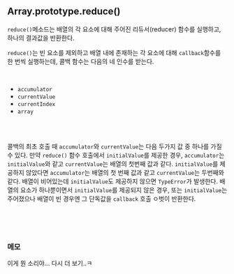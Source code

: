 ## Array.prototype.reduce()

`reduce()`메소드는 배열의 각 요소에 대해 주어진 리듀서(reducer) 함수를 실행하고, 하나의 결과값을 반환한다.

`reduce()`는 빈 요소를 제외하고 배열 내에 존재하는 각 요소에 대해 `callback`함수를 한 번씩 실행하는데, 콜백 함수는 다음의 네 인수를 받는다.

<br/>

- `accumulator`
- `currentValue`
- `currentIndex`
- `array`

<br/>
<br/>

콜백의 최초 호출 때 `accumulator`와 `currentValue`는 다음 두가지 값 중 하나를 가질 수 있다. 만약 `reduce()` 함수 호출에서 `initialValue`를 제공한 경우, `accumulator`는 `initialValue`와 같고 `currentValue`는 배열의 첫번째 값과 같다. `initialValue`를 제공하지 않았다면 `accumulator`는 배열의 첫 번째 값과 같고 `currentValue`는 두번째와 같다. 배열이 비어있는데 `initialValue`도 제공하지 않으면 `TypeError`가 발생한다. 배열의 요소가 하나뿐이면서 `initialValue`를 제공되지 않은 경우, 또는 `initialValue`는 주어졌으나 배열이 빈 경우엔 그 단독값을 `callback` 호출 ㅇ벗이 반환한다.

<br/>
<br/>
<br/>

### 메모
이게 뭔 소리야... 다시 더 보기..ㅋ


<br/>
<br/>
